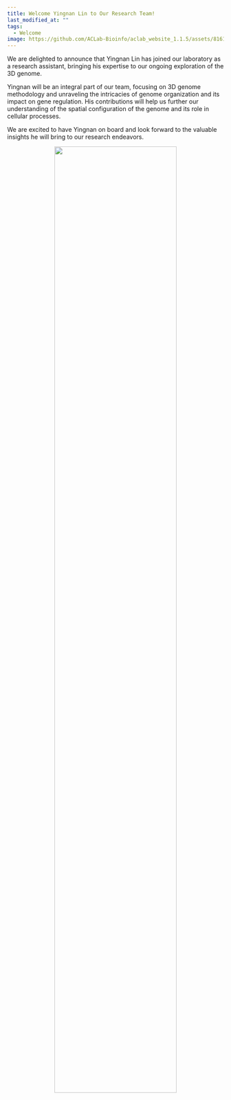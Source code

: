 ```yaml
---
title: Welcome Yingnan Lin to Our Research Team!
last_modified_at: ""
tags: 
  - Welcome
image: https://github.com/ACLab-Bioinfo/aclab_website_1.1.5/assets/81615397/058e8371-38ff-4209-bddd-e091b045d739
---
```


We are delighted to announce that Yingnan Lin has joined our laboratory as a research assistant, bringing his expertise to our ongoing exploration of the 3D genome. 

Yingnan will be an integral part of our team, focusing on 3D genome methodology and unraveling the intricacies of genome organization and its impact on gene regulation. His contributions will help us further our understanding of the spatial configuration of the genome and its role in cellular processes.

We are excited to have Yingnan on board and look forward to the valuable insights he will bring to our research endeavors.

<p align="center" width="75%">
    <img width="75%" src="https://github.com/ACLab-Bioinfo/aclab_website_1.1.5/assets/81615397/058e8371-38ff-4209-bddd-e091b045d739">
</p>